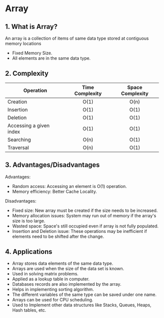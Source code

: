 # Array

## 1. What is Array?

An array is a collection of items of same data type stored at contiguous memory locations

* Fixed Memory Size.
* All elements are in the same data type.

## 2. Complexity

| Operation               | Time Complexity | Space Complexity |
|-------------------------|:---------------:|:----------------:|
| Creation                |      O(1)       |       O(n)       |
| Insertion               |      O(1)       |       O(1)       |
| Deletion                |      O(1)       |       O(1)       |
| Accessing a given index |      O(1)       |       O(1)       |
| Searching               |      O(n)       |       O(1)       |
| Traversal               |      O(n)       |       O(1)       |

## 3. Advantages/Disadvantages

Advantages:

* Random access: Accessing an element is O(1) operation.
* Memory efficiency: Better Cache Locality.

Disadvantages:

* Fixed size: New array must be created if the size needs to be increased.
* Memory allocation issues: System may run out of memory if the array's size is too large.
* Wasted space: Space's still occupied even if array is not fully populated.
* Insertion and Deletion issue: These operations may be inefficient if elements need to be shifted after the change.

## 4. Applications
* Array stores data elements of the same data type.
* Arrays are used when the size of the data set is known.
* Used in solving matrix problems.
* Applied as a lookup table in computer.
* Databases records are also implemented by the array.
* Helps in implementing sorting algorithm.
* The different variables of the same type can be saved under one name.
* Arrays can be used for CPU scheduling.
* Used to Implement other data structures like Stacks, Queues, Heaps, Hash tables, etc.